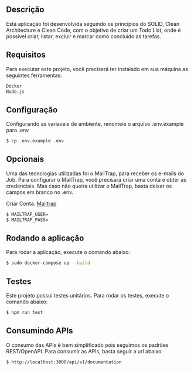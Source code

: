 ## Descrição
Está aplicação foi desenvolvida seguindo os principios do SOLID, Clean Architecture e Clean Code, com o objetivo de criar um Todo List, onde é possível criar, listar, excluir e marcar como concluído as tarefas.

## Requisitos
Para executar este projeto, você precisará ter instalado em sua máquina as seguintes ferramentas:
```bash
Docker
Node.js
```
## Configuração
Configurando as variaveis de ambiente, renomeie o arquivo .env.example para .env
```bash
$ cp .env.example .env
```

## Opcionais
Uma das tecnologias utilizadas foi o MailTrap, para receber os e-mails do Job. Para configurar o MailTrap, você precisará criar uma conta e obter as credenciais. Mas caso não queira utilizar o MailTrap, basta deixar os campos em branco no .env.

Criar Conta: <a href="https://mailtrap.io/" target="_blank">Mailtrap</a>

```bash
$ MAILTRAP_USER=
$ MAILTRAP_PASS=
```

## Rodando a aplicação
Para rodar a aplicação, execute o comando abaixo:
```bash
$ sudo docker-compose up --build

```

## Testes
Este projeto possui testes unitários. Para rodar os testes, execute o comando abaixo:
```bash
$ npm run test
```

## Consumindo APIs
O consumo das APIs é bem simplificado pois seguimos os padrões REST/OpenAPI. Para consumir as APIs, basta seguir a url abaixo:
```bash
$ http://localhost:3000/api/v1/documentation
```
